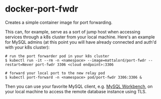 # docker-port-fwdr
Creates a simple container image for port forwarding.

This can, for example, serve as a sort of jump host when accessing services through a k8s cluster from your local machine. Here's an example for MySQL admins (at this point you will have already connected and auth'd with your k8s cluster):
```
# run the port forwarder pod in your k8s cluster
$ kubectl run -it --rm -n <namespace> --image=mattalord/port-fwdr --restart=Never port-fwdr 3306 <cloud endpoint>:3306

# forward your local port to the new relay pod
$ kubectl port-forward -n <namespace> pod/port-fwdr 3306:3306 &
```

Then you can use your favorite MySQL client, e.g. [MySQL Workbench](https://www.mysql.com/products/workbench/), on your local machine to access the remote database instance using TLS.
